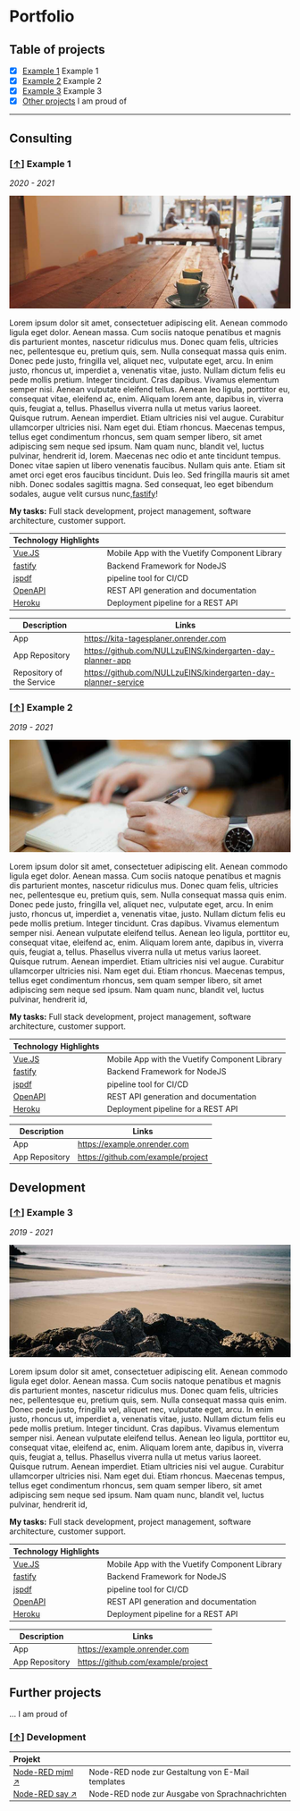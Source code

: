 # Portfolio

## Table of projects

* [x] [Example 1](#-example-1) Example 1
* [x] [Example 2](#-example-2) Example 2
* [x] [Example 3](#-example-3) Example 3
* [x] [Other projects](#-other-projects) I am proud of 

---

## Consulting

### [[↑](#table-of-projects)] Example 1

_2020 - 2021_

![Example 1](Media/Portfolio/example-1.jpg)

Lorem ipsum dolor sit amet, consectetuer adipiscing elit. Aenean commodo ligula eget dolor. Aenean massa. Cum sociis
natoque penatibus et magnis dis parturient montes, nascetur ridiculus mus. Donec quam felis, ultricies nec, pellentesque
eu, pretium quis, sem. Nulla consequat massa quis enim. Donec pede justo, fringilla vel, aliquet nec, vulputate eget,
arcu. In enim justo, rhoncus ut, imperdiet a, venenatis vitae, justo. Nullam dictum felis eu pede mollis pretium.
Integer tincidunt. Cras dapibus. Vivamus elementum semper nisi. Aenean vulputate eleifend tellus. Aenean leo ligula,
porttitor eu, consequat vitae, eleifend ac, enim. Aliquam lorem ante, dapibus in, viverra quis, feugiat a, tellus.
Phasellus viverra nulla ut metus varius laoreet. Quisque rutrum. Aenean imperdiet. Etiam ultricies nisi vel augue.
Curabitur ullamcorper ultricies nisi. Nam eget dui. Etiam rhoncus. Maecenas tempus, tellus eget condimentum rhoncus, sem
quam semper libero, sit amet adipiscing sem neque sed ipsum. Nam quam nunc, blandit vel, luctus pulvinar, hendrerit id,
lorem. Maecenas nec odio et ante tincidunt tempus. Donec vitae sapien ut libero venenatis faucibus. Nullam quis ante.
Etiam sit amet orci eget eros faucibus tincidunt. Duis leo. Sed fringilla mauris sit amet nibh. Donec sodales sagittis
magna. Sed consequat, leo eget bibendum sodales, augue velit cursus nunc,[fastify](https://www.fastify.io/)!

**My tasks:** Full stack development, project management, software architecture, customer support.

| Technology Highlights |                                               |
|-----------------------|-----------------------------------------------|
| [Vue.JS][vue.js]      | Mobile App with the Vuetify Component Library |
| [fastify][fastify]    | Backend Framework for NodeJS                  |
| [jspdf][jspdf]        | pipeline tool for CI/CD                       |
| [OpenAPI][openapi]    | REST API generation and documentation         |
| [Heroku][heroku]      | Deployment pipeline for a REST API            |

| Description               | Links                                                            |
|---------------------------|------------------------------------------------------------------|
| App                       | <https://kita-tagesplaner.onrender.com>                          |
| App Repository            | <https://github.com/NULLzuEINS/kindergarten-day-planner-app>     |
| Repository of the Service | <https://github.com/NULLzuEINS/kindergarten-day-planner-service> |


### [[↑](#table-of-projects)] Example 2

_2019 - 2021_

![Example 2](Media/Portfolio/example-2.jpg)

Lorem ipsum dolor sit amet, consectetuer adipiscing elit. Aenean commodo ligula eget dolor. Aenean massa. Cum sociis
natoque penatibus et magnis dis parturient montes, nascetur ridiculus mus. Donec quam felis, ultricies nec, pellentesque
eu, pretium quis, sem. Nulla consequat massa quis enim. Donec pede justo, fringilla vel, aliquet nec, vulputate eget,
arcu. In enim justo, rhoncus ut, imperdiet a, venenatis vitae, justo. Nullam dictum felis eu pede mollis pretium.
Integer tincidunt. Cras dapibus. Vivamus elementum semper nisi. Aenean vulputate eleifend tellus. Aenean leo ligula,
porttitor eu, consequat vitae, eleifend ac, enim. Aliquam lorem ante, dapibus in, viverra quis, feugiat a, tellus.
Phasellus viverra nulla ut metus varius laoreet. Quisque rutrum. Aenean imperdiet. Etiam ultricies nisi vel augue.
Curabitur ullamcorper ultricies nisi. Nam eget dui. Etiam rhoncus. Maecenas tempus, tellus eget condimentum rhoncus, sem
quam semper libero, sit amet adipiscing sem neque sed ipsum. Nam quam nunc, blandit vel, luctus pulvinar, hendrerit id,

**My tasks:** Full stack development, project management, software architecture, customer support.

| Technology Highlights |                                               |
|-----------------------|-----------------------------------------------|
| [Vue.JS][vue.js]      | Mobile App with the Vuetify Component Library |
| [fastify][fastify]    | Backend Framework for NodeJS                  |
| [jspdf][jspdf]        | pipeline tool for CI/CD                       |
| [OpenAPI][openapi]    | REST API generation and documentation         |
| [Heroku][heroku]      | Deployment pipeline for a REST API            |

| Description               | Links                                |
|---------------------------|--------------------------------------|
| App                       | <https://example.onrender.com>       |
| App Repository            | <https://github.com/example/project> | 

## Development

### [[↑](#table-of-projects)] Example 3

_2019 - 2021_

![Example 3](Media/Portfolio/example-3.jpg)

Lorem ipsum dolor sit amet, consectetuer adipiscing elit. Aenean commodo ligula eget dolor. Aenean massa. Cum sociis
natoque penatibus et magnis dis parturient montes, nascetur ridiculus mus. Donec quam felis, ultricies nec, pellentesque
eu, pretium quis, sem. Nulla consequat massa quis enim. Donec pede justo, fringilla vel, aliquet nec, vulputate eget,
arcu. In enim justo, rhoncus ut, imperdiet a, venenatis vitae, justo. Nullam dictum felis eu pede mollis pretium.
Integer tincidunt. Cras dapibus. Vivamus elementum semper nisi. Aenean vulputate eleifend tellus. Aenean leo ligula,
porttitor eu, consequat vitae, eleifend ac, enim. Aliquam lorem ante, dapibus in, viverra quis, feugiat a, tellus.
Phasellus viverra nulla ut metus varius laoreet. Quisque rutrum. Aenean imperdiet. Etiam ultricies nisi vel augue.
Curabitur ullamcorper ultricies nisi. Nam eget dui. Etiam rhoncus. Maecenas tempus, tellus eget condimentum rhoncus, sem
quam semper libero, sit amet adipiscing sem neque sed ipsum. Nam quam nunc, blandit vel, luctus pulvinar, hendrerit id,

**My tasks:** Full stack development, project management, software architecture, customer support.

| Technology Highlights |                                               |
|-----------------------|-----------------------------------------------|
| [Vue.JS][vue.js]      | Mobile App with the Vuetify Component Library |
| [fastify][fastify]    | Backend Framework for NodeJS                  |
| [jspdf][jspdf]        | pipeline tool for CI/CD                       |
| [OpenAPI][openapi]    | REST API generation and documentation         |
| [Heroku][heroku]      | Deployment pipeline for a REST API            |

| Description               | Links                                |
|---------------------------|--------------------------------------|
| App                       | <https://example.onrender.com>       |
| App Repository            | <https://github.com/example/project> | 


## Further projects

… I am proud of

### [[↑](#table-of-projects)] Development

| Projekt                                                                          |                                                   |
|:---------------------------------------------------------------------------------|:--------------------------------------------------|
| [Node-RED mjml ↗](https://flows.nodered.org/node/@example/node-red-contrib-mjml) | Node-RED node zur Gestaltung von E-Mail templates |
| [Node-RED say ↗](https://flows.nodered.org/node/@example/node-red-contrib-say)   | Node-RED node zur Ausgabe von Sprachnachrichten   |

[apollojs]: https://www.apollographql.com/

[autopilot]: https://www.autopilot.io/

[aws-ecs]: https://docs.aws.amazon.com/AmazonECS/latest/developerguide/ECS_Basics.html

[aws-ec2]: https://docs.aws.amazon.com/AWSEC2/latest/UserGuide/ec2-instance-types.html

[aws-efs]: https://docs.aws.amazon.com/efs/latest/ug/

[aws-rds]: https://docs.aws.amazon.com/AmazonRDS/latest/UserGuide/CHAP_MySQL.html

[aws-s3]: https://aws.amazon.com/s3/

[bash]: https://www.gnu.org/software/bash/

[belana.io]: https://belana.io/

[concourse-ci]: https://docs.concourse.ci/

[docker]: https://www.docker.com/

[docker-compose]: https://docs.docker.com/compose/

[docker-registry]: https://docs.docker.com/registry/

[edge-side-includes]: https://en.wikipedia.org/wiki/Edge_Side_Includes

[expo]: https://expo.io/

[fastify]: https://www.fastify.io/

[google-chrome-extension]: https://chrome.google.com/webstore/detail/google-chrome-extension-for-t/nmmhkkegccagdldgiimedpiccmgmiednk

[google-chrome-extension-dynamo]: https://chrome.google.com/webstore/search/dynamo

[google-firebase]: https://firebase.google.com/

[google-play-store]: https://play.google.com/store/apps/details?id=com.example.taptap

[graphql]: https://graphql.org/

[grafana]: https://grafana.com/

[heroku]: https://dashboard.heroku.com/apps/camfight-app

[hubspot]: https://www.hubspot.com/

[influxdb]: https://influxdb.com/

[ionic-framework]: https://ionicframework.com/

[jmeter]: https://jmeter.apache.org/

[jspdf]: https://parall.ax/products/jspdf

[netresearch]: https://www.netresearch.de/

[node-red]: https://nodered.org/

[openapi]: https://swagger.io/specification/

[postman]: https://www.getpostman.com/

[python]: https://www.python.org/

[react-native]: https://reactnative.dev/

[sphinx]: https://www.sphinx-doc.org/

[tasmota]: https://tasmota.github.io/docs/

[travis-ci]: https://travis-ci.org/

[typo3]: https://typo3.org/

[vue.js]: https://vuejs.org/

[varnish]: https://www.varnish-cache.org/

[vuetify]: https://vuetifyjs.com/

